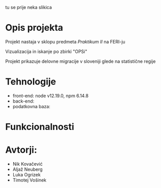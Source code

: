 tu se prije neka slikica

# Opis projekta

Projekt nastaja v sklopu predmeta _Praktikum II_ na FERI-ju

Vizualizacija in iskanje po zbirki "OPSi"
    
Projekt prikazuje delovne migracije v sloveniji glede na statistične regije

# Tehnologije

- front-end: node v12.19.0, npm 6.14.8
- back-end:
- podatkovna baza:

# Funkcionalnosti

# Avtorji:
- Nik Kovačević
- Aljaž Neuberg
- Luka Ogrizek
- Timotej Vošinek




